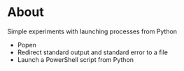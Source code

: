 # About
Simple experiments with launching processes from Python
- Popen
- Redirect standard output and standard error to a file
- Launch a PowerShell script from Python

